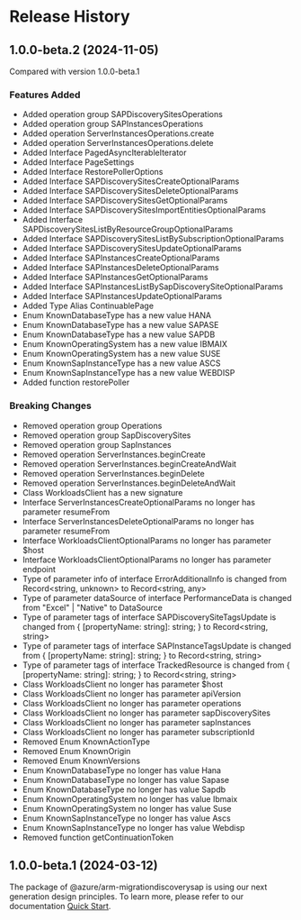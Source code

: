 # Release History
    
## 1.0.0-beta.2 (2024-11-05)
Compared with version 1.0.0-beta.1
    
### Features Added

  - Added operation group SAPDiscoverySitesOperations
  - Added operation group SAPInstancesOperations
  - Added operation ServerInstancesOperations.create
  - Added operation ServerInstancesOperations.delete
  - Added Interface PagedAsyncIterableIterator
  - Added Interface PageSettings
  - Added Interface RestorePollerOptions
  - Added Interface SAPDiscoverySitesCreateOptionalParams
  - Added Interface SAPDiscoverySitesDeleteOptionalParams
  - Added Interface SAPDiscoverySitesGetOptionalParams
  - Added Interface SAPDiscoverySitesImportEntitiesOptionalParams
  - Added Interface SAPDiscoverySitesListByResourceGroupOptionalParams
  - Added Interface SAPDiscoverySitesListBySubscriptionOptionalParams
  - Added Interface SAPDiscoverySitesUpdateOptionalParams
  - Added Interface SAPInstancesCreateOptionalParams
  - Added Interface SAPInstancesDeleteOptionalParams
  - Added Interface SAPInstancesGetOptionalParams
  - Added Interface SAPInstancesListBySapDiscoverySiteOptionalParams
  - Added Interface SAPInstancesUpdateOptionalParams
  - Added Type Alias ContinuablePage
  - Enum KnownDatabaseType has a new value HANA
  - Enum KnownDatabaseType has a new value SAPASE
  - Enum KnownDatabaseType has a new value SAPDB
  - Enum KnownOperatingSystem has a new value IBMAIX
  - Enum KnownOperatingSystem has a new value SUSE
  - Enum KnownSapInstanceType has a new value ASCS
  - Enum KnownSapInstanceType has a new value WEBDISP
  - Added function restorePoller

### Breaking Changes

  - Removed operation group Operations
  - Removed operation group SapDiscoverySites
  - Removed operation group SapInstances
  - Removed operation ServerInstances.beginCreate
  - Removed operation ServerInstances.beginCreateAndWait
  - Removed operation ServerInstances.beginDelete
  - Removed operation ServerInstances.beginDeleteAndWait
  - Class WorkloadsClient has a new signature
  - Interface ServerInstancesCreateOptionalParams no longer has parameter resumeFrom
  - Interface ServerInstancesDeleteOptionalParams no longer has parameter resumeFrom
  - Interface WorkloadsClientOptionalParams no longer has parameter $host
  - Interface WorkloadsClientOptionalParams no longer has parameter endpoint
  - Type of parameter info of interface ErrorAdditionalInfo is changed from Record<string, unknown> to Record<string, any>
  - Type of parameter dataSource of interface PerformanceData is changed from "Excel" | "Native" to DataSource
  - Type of parameter tags of interface SAPDiscoverySiteTagsUpdate is changed from {
        [propertyName: string]: string;
    } to Record<string, string>
  - Type of parameter tags of interface SAPInstanceTagsUpdate is changed from {
        [propertyName: string]: string;
    } to Record<string, string>
  - Type of parameter tags of interface TrackedResource is changed from {
        [propertyName: string]: string;
    } to Record<string, string>
  - Class WorkloadsClient no longer has parameter $host
  - Class WorkloadsClient no longer has parameter apiVersion
  - Class WorkloadsClient no longer has parameter operations
  - Class WorkloadsClient no longer has parameter sapDiscoverySites
  - Class WorkloadsClient no longer has parameter sapInstances
  - Class WorkloadsClient no longer has parameter subscriptionId
  - Removed Enum KnownActionType
  - Removed Enum KnownOrigin
  - Removed Enum KnownVersions
  - Enum KnownDatabaseType no longer has value Hana
  - Enum KnownDatabaseType no longer has value Sapase
  - Enum KnownDatabaseType no longer has value Sapdb
  - Enum KnownOperatingSystem no longer has value Ibmaix
  - Enum KnownOperatingSystem no longer has value Suse
  - Enum KnownSapInstanceType no longer has value Ascs
  - Enum KnownSapInstanceType no longer has value Webdisp
  - Removed function getContinuationToken
    
    
## 1.0.0-beta.1 (2024-03-12)

The package of @azure/arm-migrationdiscoverysap is using our next generation design principles. To learn more, please refer to our documentation [Quick Start](https://aka.ms/azsdk/js/mgmt/quickstart ).
